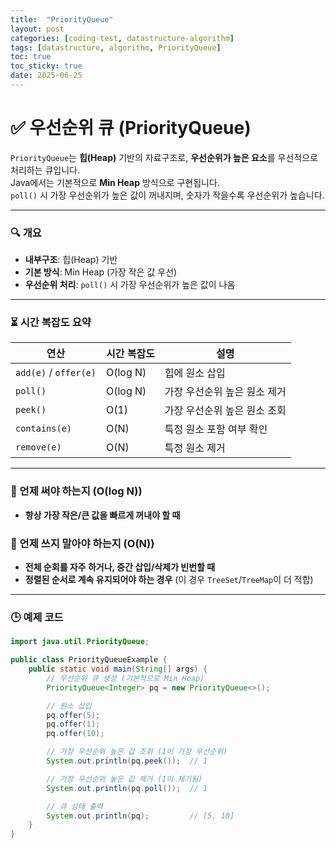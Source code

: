 ```yaml
---
title:  "PriorityQueue"
layout: post
categories: [coding-test, datastructure-algorithm] 
tags: [datastructure, algorithm, PriorityQueue]
toc: true
toc_sticky: true
date: 2025-06-25
---
```


# ✅ 우선순위 큐 (PriorityQueue)
`PriorityQueue`는 **힙(Heap)** 기반의 자료구조로, **우선순위가 높은 요소**를 우선적으로 처리하는 큐입니다.  
Java에서는 기본적으로 **Min Heap** 방식으로 구현됩니다.  
`poll()` 시 가장 우선순위가 높은 값이 꺼내지며, 숫자가 작을수록 우선순위가 높습니다.

---

### 🔍 개요
- **내부구조**: 힙(Heap) 기반
- **기본 방식**: Min Heap (가장 작은 값 우선)
- **우선순위 처리**: `poll()` 시 가장 우선순위가 높은 값이 나옴

---

### ⏳ 시간 복잡도 요약

| 연산             | 시간 복잡도 | 설명                          |
|------------------|-------------|-------------------------------|
| `add(e)` / `offer(e)` | O(log N)    | 힙에 원소 삽입                   |
| `poll()`         | O(log N)    | 가장 우선순위 높은 원소 제거       |
| `peek()`         | O(1)        | 가장 우선순위 높은 원소 조회       |
| `contains(e)`    | O(N)        | 특정 원소 포함 여부 확인          |
| `remove(e)`      | O(N)        | 특정 원소 제거                   |

---

### 📍 언제 써야 하는지 (O(log N))
- **항상 가장 작은/큰 값을 빠르게 꺼내야 할 때**

### 📍 언제 쓰지 말아야 하는지 (O(N))
- **전체 순회를 자주 하거나, 중간 삽입/삭제가 빈번할 때**
- **정렬된 순서로 계속 유지되어야 하는 경우** (이 경우 `TreeSet`/`TreeMap`이 더 적합)

---

### 🕒 예제 코드

```java
import java.util.PriorityQueue;

public class PriorityQueueExample {
    public static void main(String[] args) {
        // 우선순위 큐 생성 (기본적으로 Min Heap)
        PriorityQueue<Integer> pq = new PriorityQueue<>();

        // 원소 삽입
        pq.offer(5);
        pq.offer(1);
        pq.offer(10);

        // 가장 우선순위 높은 값 조회 (1이 가장 우선순위)
        System.out.println(pq.peek());  // 1

        // 가장 우선순위 높은 값 제거 (1이 제거됨)
        System.out.println(pq.poll());  // 1

        // 큐 상태 출력
        System.out.println(pq);         // [5, 10]
    }
}
```